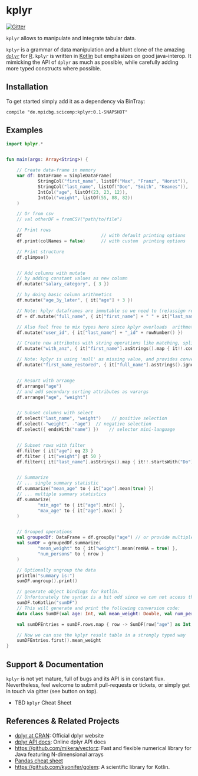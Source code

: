 # kplyr

[![Gitter](https://badges.gitter.im/holgerbrandl/kplyr.svg)](https://gitter.im/holgerbrandl/kplyr?utm_source=badge&utm_medium=badge&utm_campaign=pr-badge)

`kplyr` allows to manipulate and integrate tabular data.

`kplyr` is a grammar of data manipulation and a blunt clone of the amazing [`dplyr`](https://github.com/hadley/dplyr) for [R](https://www.r-project.org/). `kplyr` is written in [Kotlin](https://kotlinlang.org/) but emphasizes on good java-interop. It mimicking the API of `dplyr` as much as possible, while carefully adding more typed constructs where possible.

Installation
------------

To get started simply add it as a dependency via BinTray:
```
compile "de.mpicbg.scicomp:kplyr:0.1-SNAPSHOT"
```




Examples
--------

```kotlin
import kplyr.*


fun main(args: Array<String>) {

    // Create data-frame in memory
    var df: DataFrame = SimpleDataFrame(
            StringCol("first_name", listOf("Max", "Franz", "Horst")),
            StringCol("last_name", listOf("Doe", "Smith", "Keanes")),
            IntCol("age", listOf(23, 23, 12)),
            IntCol("weight", listOf(55, 88, 82))
    )

    // Or from csv
    // val otherDF = fromCSV("path/to/file")

    // Print rows
    df                              // with default printing options
    df.print(colNames = false)      // with custom  printing options

    // Print structure
    df.glimpse()


    // Add columns with mutate
    // by adding constant values as new column
    df.mutate("salary_category", { 3 })

    // by doing basic column arithmetics
    df.mutate("age_3y_later", { it["age"] + 3 })

    // Note: kplyr dataframes are immutable so we need to (re)assign results to preserve changes.
    df = df.mutate("full_name", { it["first_name"] + " " + it["last_name"] })

    // Also feel free to mix types here since kplyr overloads  arithmetic operators like + for dataframe-columns
    df.mutate("user_id", { it["last_name"] + "_id" + rowNumber() })

    // Create new attributes with string operations like matching, splitting or extraction.
    df.mutate("with_anz", { it["first_name"].asStrings().map { it!!.contains("anz") } })

    // Note: kplyr is using 'null' as missing value, and provides convenience methods to process non-NA bits
    df.mutate("first_name_restored", { it["full_name"].asStrings().ignoreNA { split(" ".toRegex(), 2)[1] } })


    // Resort with arrange
    df.arrange("age")
    // and add secondary sorting attributes as varargs
    df.arrange("age", "weight")


    // Subset columns with select
    df.select("last_name", "weight")    // positive selection
    df.select(-"weight", -"age")  // negative selection
    df.select({ endsWith("name") })    // selector mini-language


    // Subset rows with filter
    df.filter { it["age"] eq 23 }
    df.filter { it["weight"] gt 50 }
    df.filter({ it["last_name"].asStrings().map { it!!.startsWith("Do") }.toBooleanArray() })


    // Summarize
    // ... single summary statistic
    df.summarize("mean_age" to { it["age"].mean(true) })
    // ... multiple summary statistics
    df.summarize(
            "min_age" to { it["age"].min() },
            "max_age" to { it["age"].max() }
    )


    // Grouped operations
    val groupedDf: DataFrame = df.groupBy("age") // or provide multiple grouping attributes with varargs
    val sumDF = groupedDf.summarize(
            "mean_weight" to { it["weight"].mean(remNA = true) },
            "num_persons" to { nrow }
    )

    // Optionally ungroup the data
    println("summary is:")
    sumDF.ungroup().print()

    // generate object bindings for kotlin.
    // Unfortunately the syntax is a bit odd since we can not access the variable name by reflection
    sumDF.toKotlin("sumDF")
    // This will generate and print the following conversion code:
    data class SumDF(val age: Int, val mean_weight: Double, val num_persons: Int)

    val sumDFEntries = sumDF.rows.map { row -> SumDF(row["age"] as Int, row["mean_weight"] as Double, row["num_persons"] as Int) }

    // Now we can use the kplyr result table in a strongly typed way
    sumDFEntries.first().mean_weight
}
```

Support & Documentation
----------------------

`kplyr` is not yet mature, full of bugs and its API is in constant flux. Nevertheless, feel welcome to submit pull-requests or tickets, or simply get in touch via gitter (see button on top).

* TBD `kplyr` Cheat Sheet


References & Related Projects
----------

* [dplyr at CRAN](https://cran.r-project.org/web/packages/dplyr/index.html): Official dplyr website
* [dplyr API docs](http://www.rdocumentation.org/packages/dplyr/functions/dplyr): Online dplyr API docs
* https://github.com/mikera/vectorz: Fast and flexible numerical library for Java featuring N-dimensional arrays
* [Pandas cheat sheet](https://drive.google.com/folderview?id=0ByIrJAE4KMTtaGhRcXkxNHhmY2M&usp=sharing)
* https://github.com/kyonifer/golem: A scientific library for Kotlin.
